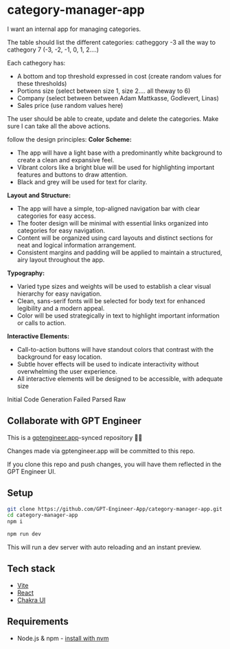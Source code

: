 # category-manager-app

I want an internal app for managing categories. 

The table should list the different categories: catheggory -3 all the way to cathegory 7 (-3, -2, -1, 0, 1, 2....)

Each cathegory has: 
- A bottom and top  threshold expressed in cost (create random values for these thresholds)
- Portions size (select between size 1, size 2.... all theway to 6) 
- Company (select between between Adam Mattkasse, Godlevert, Linas)
- Sales price (use random values here)

The user should be able to create, update and delete the categories. Make sure I can take all the above actions. 

follow the  design principles:
**Color Scheme:**
- The app will have a light base with a predominantly white background to create a clean and expansive feel.
- Vibrant colors like a bright blue will be used for highlighting important features and buttons to draw attention.
- Black and grey will be used for text for clarity.

**Layout and Structure:**
- The app will have a simple, top-aligned navigation bar with clear categories for easy access.
- The footer design will be minimal with essential links organized into categories for easy navigation.
- Content will be organized using card layouts and distinct sections for neat and logical information arrangement.
- Consistent margins and padding will be applied to maintain a structured, airy layout throughout the app.

**Typography:**
- Varied type sizes and weights will be used to establish a clear visual hierarchy for easy navigation.
- Clean, sans-serif fonts will be selected for body text for enhanced legibility and a modern appeal.
- Color will be used strategically in text to highlight important information or calls to action.

**Interactive Elements:**
- Call-to-action buttons will have standout colors that contrast with the background for easy location.
- Subtle hover effects will be used to indicate interactivity without overwhelming the user experience.
- All interactive elements will be designed to be accessible, with adequate size

Initial Code Generation
Failed
Parsed
Raw


## Collaborate with GPT Engineer

This is a [gptengineer.app](https://gptengineer.app)-synced repository 🌟🤖

Changes made via gptengineer.app will be committed to this repo.

If you clone this repo and push changes, you will have them reflected in the GPT Engineer UI.

## Setup

```sh
git clone https://github.com/GPT-Engineer-App/category-manager-app.git
cd category-manager-app
npm i
```

```sh
npm run dev
```

This will run a dev server with auto reloading and an instant preview.

## Tech stack

- [Vite](https://vitejs.dev/)
- [React](https://react.dev/)
- [Chakra UI](https://chakra-ui.com/)

## Requirements

- Node.js & npm - [install with nvm](https://github.com/nvm-sh/nvm#installing-and-updating)
